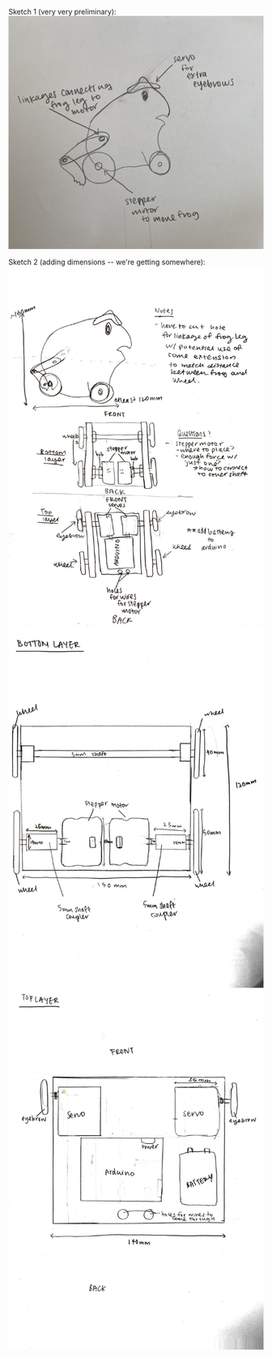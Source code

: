 Sketch 1 (very very preliminary):
![](IMG_8615.jpg) 

Sketch 2 (adding dimensions -- we're getting somewhere):
![](designpt2_1.JPG) 
![](designpt2_2.JPG) 
![](designpt2_3.JPG) 
